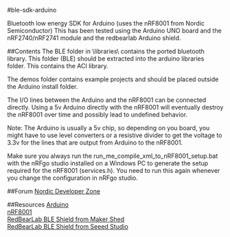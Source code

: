 #ble-sdk-arduino

Bluetooth low energy SDK for Arduino (uses the nRF8001 from Nordic Semiconductor)
This has been tested using the Arduino UNO board and the nRF2740/nRF2741 module and the redbearlab Arduino shield.

##Contents
The BLE folder in \libraries\ contains the ported bluetooth library. This folder (BLE) should be extracted into the arduino libraries folder. This contains the ACI library. 

The demos folder contains example projects and should be placed outside the Arduino install folder.

The I/O lines between the Arduino and the nRF8001 can be connected directly. Using a 5v Arduino directly with the nRF8001 will eventually destroy the nRF8001 over time and possibly lead to undefined behavior.

Note: The Arduino is usually a 5v chip, so depending on you board, you might have to use level converters or a resistive divider to get the voltage to 3.3v for the lines that are output from Arduino to the nRF8001.

Make sure you always run the run_me_compile_xml_to_nRF8001_setup.bat with the nRFgo studio installed on a Windows PC to generate the setup required for the nRF8001 (services.h). You need to run this again whenever you change the configuration in nRFgo studio.

##Forum
[Nordic Developer Zone](http://devzone.nordicsemi.com/ "Go to nordic developer zone")

##Resources
[Arduino](http://arduino.cc/ "Go to Arduino.cc")  
[nRF8001](https://www.nordicsemi.com/eng/Products/Bluetooth-R-low-energy/nRF8001 "Go to product")  
[RedBearLab BLE Shield from Maker Shed](http://www.makershed.com/Bluetooth_Low_Energy_BLE_Shield_for_Arduino_p/mkrbl1.htm "Go to product")  
[RedBearLab BLE Shield from Seeed Studio](http://www.seeedstudio.com/depot/bluetooth-40-low-energy-ble-shield-p-1255.html "Go to product")  
